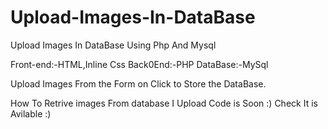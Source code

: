 # Upload-Images-In-DataBase
Upload Images In DataBase Using Php And Mysql

Front-end:-HTML,Inline Css
Back0End:-PHP
DataBase:-MySql

Upload Images From the Form on Click to Store the DataBase.

How To Retrive images From database I Upload Code is Soon :)
Check It is Avilable :) 
